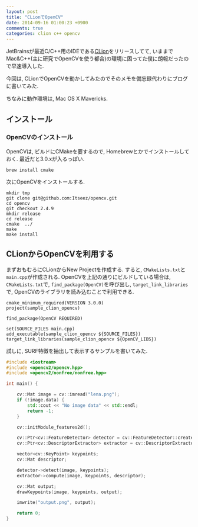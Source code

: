 ```yaml
---
layout: post
title: "CLionでOpenCV"
date: 2014-09-16 01:00:23 +0900
comments: true
categories: clion c++ opencv
---
```


JetBrainsが最近C/C++用のIDEである[CLion](http://www.jetbrains.com/clion/)をリリースしてて, いままでMac&C++(主に研究でOpenCVを使う都合)の環境に困ってた僕に朗報だったので早速導入した.


今回は, CLionでOpenCVを動かしてみたのでそのメモを備忘録代わりにブログに書いてみた.


ちなみに動作環境は, Mac OS X Mavericks.


インストール
------------

### OpenCVのインストール


OpenCVは, ビルドにCMakeを要するので, Homebrewとかでインストールしておく. 最近だと3.0.xが入るっぽい.

```
brew install cmake
```

次にOpenCVをインストールする.

```
mkdir tmp
git clone git@github.com:Itseez/opencv.git
cd opencv
git checkout 2.4.9
mkdir release
cd release
cmake  ../
make
make install
```

CLionからOpenCVを利用する
-------------------------

まずおもむろにCLionからNew Projectを作成する. すると, `CMakeLists.txt`と`main.cpp`が作成される. OpenCVを上記の通りにビルドしている場合は,
`CMakeLists.txt`で, `find_package(OpenCV)`を呼び出し, `target_link_libraries`で, OpenCVのライブラリを読み込むことで利用できる.


```
cmake_minimum_required(VERSION 3.0.0)
project(sample_clion_opencv)

find_package(OpenCV REQUIRED)

set(SOURCE_FILES main.cpp)
add_executable(sample_clion_opencv ${SOURCE_FILES})
target_link_libraries(sample_clion_opencv ${OpenCV_LIBS})
```

試しに, SURF特徴を抽出して表示するサンプルを書いてみた.

```cpp
#include <iostream>
#include <opencv2/opencv.hpp>
#include <opencv2/nonfree/nonfree.hpp>

int main() {

    cv::Mat image = cv::imread("lena.png");
    if (!image.data) {
        std::cout << "No image data" << std::endl;
        return -1;
    }

    cv::initModule_features2d();

    cv::Ptr<cv::FeatureDetector> detector = cv::FeatureDetector::create("SURF");
    cv::Ptr<cv::DescriptorExtractor> extractor = cv::DescriptorExtractor::create("SURF");

    vector<cv::KeyPoint> keypoints;
    cv::Mat descriptor;

    detector->detect(image, keypoints);
    extractor->compute(image, keypoints, descriptor);

    cv::Mat output;
    drawKeypoints(image, keypoints, output);

    imwrite("output.png", output);

    return 0;
}
```
